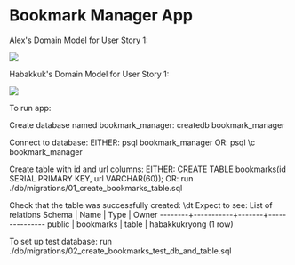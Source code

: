 # Bookmark Manager App

Alex's Domain Model for User Story 1:

![](AlexH-UserStory.jpg)

Habakkuk's Domain Model for User Story 1:

![](bookmark_manager_1.png)

To run app:

Create database named bookmark_manager:
  createdb bookmark_manager

Connect to database:
  EITHER:
    psql bookmark_manager
  OR:
    psql
    \c bookmark_manager

Create table with id and url columns:
  EITHER:
    CREATE TABLE bookmarks(id SERIAL PRIMARY KEY, url VARCHAR(60));
  OR:
    run ./db/migrations/01_create_bookmarks_table.sql

Check that the table was successfully created:
  \dt
  Expect to see:
      List of relations
    Schema |   Name    | Type  |     Owner
    --------+-----------+-------+---------------
    public | bookmarks | table | habakkukryong
    (1 row)

To set up test database:
  run ./db/migrations/02_create_bookmarks_test_db_and_table.sql
